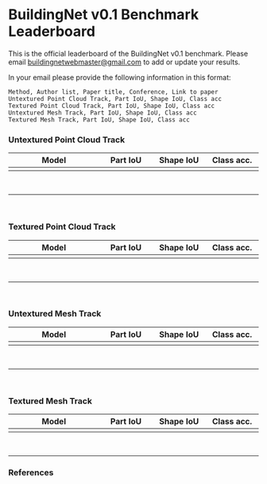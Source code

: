 <h1 align="left">BuildingNet v0.1 Benchmark Leaderboard</h1>

This is the official leaderboard of the BuildingNet v0.1 benchmark. Please email <a href="mailto:buildingnetwebmaster@gmail.com">buildingnetwebmaster@gmail.com</a>
to add or update your results.

In your email please provide the following information in this format:
```
Method, Author list, Paper title, Conference, Link to paper
Untextured Point Cloud Track, Part IoU, Shape IoU, Class acc
Textured Point Cloud Track, Part IoU, Shape IoU, Class acc
Untextured Mesh Track, Part IoU, Shape IoU, Class acc
Textured Mesh Track, Part IoU, Shape IoU, Class acc
```

<h3 align="left">Untextured Point Cloud Track</h3>

<table class="display">
    <colgroup>
        <col width="30%" />
        <col width="17.5%" />
        <col width="17.5%" />
        <col width="17.5%" />
    </colgroup>
    <thead>
        <tr class="header">
            <th>Model</th>
            <th>Part IoU</th>
            <th>Shape IoU</th>
            <th>Class acc.</th>
        </tr>
    </thead>
    <tbody>
        <tr>
            <td markdown="span"></td>
            <td markdown="span" align="center"></td>
            <td markdown="span" align="center"></td>
            <td markdown="span" align="center"></td>
        </tr>
    </tbody>
</table><br>

---
<br>

<h3 align="left">Textured Point Cloud Track</h3>

<table class="display">
    <colgroup>
        <col width="30%" />
        <col width="17.5%" />
        <col width="17.5%" />
        <col width="17.5%" />
    </colgroup>
    <thead>
        <tr class="header">
            <th>Model</th>
            <th>Part IoU</th>
            <th>Shape IoU</th>
            <th>Class acc.</th>
        </tr>
    </thead>
    <tbody>
        <tr>
            <td markdown="span"></td>
            <td markdown="span" align="center"></td>
            <td markdown="span" align="center"></td>
            <td markdown="span" align="center"></td>
        </tr>
    </tbody>
</table><br>

---
<br>

<h3 align="left">Untextured Mesh Track</h3>

<table class="display">
    <colgroup>
        <col width="30%" />
        <col width="17.5%" />
        <col width="17.5%" />
        <col width="17.5%" />
    </colgroup>
    <thead>
        <tr class="header">
            <th>Model</th>
            <th>Part IoU</th>
            <th>Shape IoU</th>
            <th>Class acc.</th>
        </tr>
    </thead>
    <tbody>
        <tr>
            <td markdown="span"></td>
            <td markdown="span" align="center"></td>
            <td markdown="span" align="center"></td>
            <td markdown="span" align="center"></td>
        </tr>
    </tbody>
</table><br>

---
<br>

<h3 align="left">Textured Mesh Track</h3>

<table class="display">
    <colgroup>
        <col width="30%" />
        <col width="17.5%" />
        <col width="17.5%" />
        <col width="17.5%" />
    </colgroup>
    <thead>
        <tr class="header">
            <th>Model</th>
            <th>Part IoU</th>
            <th>Shape IoU</th>
            <th>Class acc.</th>
        </tr>
    </thead>
    <tbody>
        <tr>
            <td markdown="span"></td>
            <td markdown="span" align="center"></td>
            <td markdown="span" align="center"></td>
            <td markdown="span" align="center"></td>
        </tr>
    </tbody>
</table><br>

---

<h3 align="left">References</h3>

